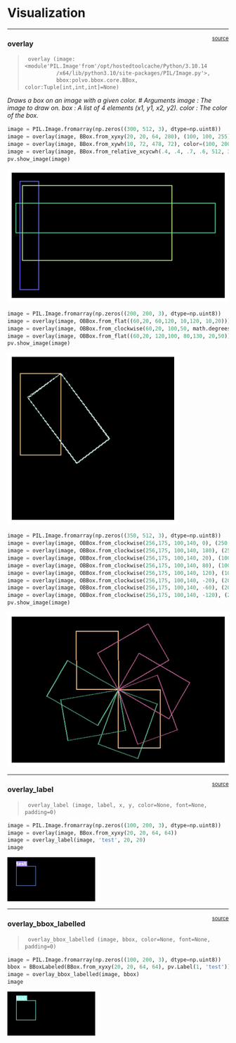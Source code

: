 # Visualization


<!-- WARNING: THIS FILE WAS AUTOGENERATED! DO NOT EDIT! -->

------------------------------------------------------------------------

<a
href="https://github.com/lgvaz/polvo/blob/master/polvo/bbox/vis.py#L20"
target="_blank" style="float:right; font-size:smaller">source</a>

### overlay

>      overlay (image:<module'PIL.Image'from'/opt/hostedtoolcache/Python/3.10.14
>               /x64/lib/python3.10/site-packages/PIL/Image.py'>,
>               bbox:polvo.bbox.core.BBox, color:Tuple[int,int,int]=None)

*Draws a box on an image with a given color. \# Arguments image : The
image to draw on. box : A list of 4 elements (x1, y1, x2, y2). color :
The color of the box.*

``` python
image = PIL.Image.fromarray(np.zeros((300, 512, 3), dtype=np.uint8))
image = overlay(image, BBox.from_xyxy(20, 20, 64, 280), (100, 100, 255))
image = overlay(image, BBox.from_xywh(10, 72, 478, 72), color=(100, 200, 155))
image = overlay(image, BBox.from_relative_xcycwh(.4, .4, .7, .6, 512, 300))
pv.show_image(image)
```

![](10e_bbox.vis_files/figure-commonmark/cell-4-output-1.png)

``` python
image = PIL.Image.fromarray(np.zeros((200, 200, 3), dtype=np.uint8))
image = overlay(image, OBBox.from_flat((60,20, 60,120, 10,120, 10,20))) # non-rotated
image = overlay(image, OBBox.from_clockwise(60,20, 100,50, math.degrees(math.asin(4/5)))) #rotated 
image = overlay(image, OBBox.from_flat((60,20, 120,100, 80,130, 20,50))) # rotated 
pv.show_image(image)
```

![](10e_bbox.vis_files/figure-commonmark/cell-5-output-1.png)

``` python
image = PIL.Image.fromarray(np.zeros((350, 512, 3), dtype=np.uint8))
image = overlay(image, OBBox.from_clockwise(256,175, 100,140, 0), (250, 200, 155))
image = overlay(image, OBBox.from_clockwise(256,175, 100,140, 180), (250, 200, 155))
image = overlay(image, OBBox.from_clockwise(256,175, 100,140, 20), (100, 200, 155))
image = overlay(image, OBBox.from_clockwise(256,175, 100,140, 80), (100, 200, 155))
image = overlay(image, OBBox.from_clockwise(256,175, 100,140, 120), (100, 200, 155))
image = overlay(image, OBBox.from_clockwise(256,175, 100,140, -20), (200, 100, 155))
image = overlay(image, OBBox.from_clockwise(256,175, 100,140, -60), (200, 100, 155))
image = overlay(image, OBBox.from_clockwise(256,175, 100,140, -120), (200, 100, 155))
pv.show_image(image)
```

![](10e_bbox.vis_files/figure-commonmark/cell-6-output-1.png)

------------------------------------------------------------------------

<a
href="https://github.com/lgvaz/polvo/blob/master/polvo/bbox/vis.py#L36"
target="_blank" style="float:right; font-size:smaller">source</a>

### overlay_label

>      overlay_label (image, label, x, y, color=None, font=None, padding=0)

``` python
image = PIL.Image.fromarray(np.zeros((100, 200, 3), dtype=np.uint8))
image = overlay(image, BBox.from_xyxy(20, 20, 64, 64))
image = overlay_label(image, 'test', 20, 20)
image
```

![](10e_bbox.vis_files/figure-commonmark/cell-8-output-1.png)

------------------------------------------------------------------------

<a
href="https://github.com/lgvaz/polvo/blob/master/polvo/bbox/vis.py#L61"
target="_blank" style="float:right; font-size:smaller">source</a>

### overlay_bbox_labelled

>      overlay_bbox_labelled (image, bbox, color=None, font=None, padding=0)

``` python
image = PIL.Image.fromarray(np.zeros((100, 200, 3), dtype=np.uint8))
bbox = BBoxLabeled(BBox.from_xyxy(20, 20, 64, 64), pv.Label(1, 'test'))
image = overlay_bbox_labelled(image, bbox)
image
```

![](10e_bbox.vis_files/figure-commonmark/cell-10-output-1.png)
